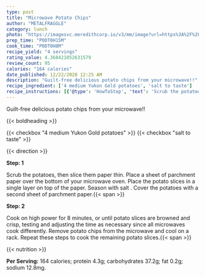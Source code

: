 ```yaml
---
type: post
title: "Microwave Potato Chips"
author: "METALFRAGGLE"
category: lunch
photo: "https://imagesvc.meredithcorp.io/v3/mm/image?url=https%3A%2F%2Fimages.media-allrecipes.com%2Fuserphotos%2F7960058.jpg"
prep_time: "P0DT0H15M"
cook_time: "P0DT0H8M"
recipe_yield: "4 servings"
rating_value: 4.368421052631579
review_count: 95
calories: "164 calories"
date_published: 12/22/2020 12:25 AM
description: "Guilt-free delicious potato chips from your microwave!!"
recipe_ingredient: ['4 medium Yukon Gold potatoes', 'salt to taste']
recipe_instructions: [{'@type': 'HowToStep', 'text': 'Scrub the potatoes, then slice them paper thin. Place a sheet of parchment paper over the bottom of your microwave oven. Place the potato slices in a single layer on top of the paper. Season with salt . Cover the potatoes with a second sheet of parchment paper.\n'}, {'@type': 'HowToStep', 'text': 'Cook on high power for 8 minutes, or until potato slices are browned and crisp,  testing and adjusting the time as necessary since all microwaves cook differently. Remove potato chips from the microwave and cool on a rack. Repeat these steps to cook the remaining potato slices.\n'}]
---
```


Guilt-free delicious potato chips from your microwave!! 

{{< boldheading >}}

{{< checkbox "4 medium Yukon Gold potatoes" >}}
{{< checkbox "salt to taste" >}}


{{< direction >}}

**Step: 1**

Scrub the potatoes, then slice them paper thin. Place a sheet of parchment paper over the bottom of your microwave oven. Place the potato slices in a single layer on top of the paper. Season with salt . Cover the potatoes with a second sheet of parchment paper.{{< span >}}

**Step: 2**

Cook on high power for 8 minutes, or until potato slices are browned and crisp,  testing and adjusting the time as necessary since all microwaves cook differently. Remove potato chips from the microwave and cool on a rack. Repeat these steps to cook the remaining potato slices.{{< span >}}

{{< nutrition >}}

**Per Serving:** 164 calories; protein 4.3g; carbohydrates 37.2g; fat 0.2g; sodium 12.8mg.